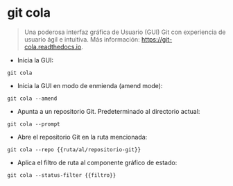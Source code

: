 # git cola

> Una poderosa interfaz gráfica de Usuario (GUI) Git con experiencia de usuario ágil e intuitiva.
> Más información: <https://git-cola.readthedocs.io>.

- Inicia la GUI:

`git cola`

- Inicia la GUI en modo de enmienda (amend mode):

`git cola --amend`

- Apunta a un repositorio Git. Predeterminado al directorio actual:

`git cola --prompt`

- Abre el repositorio Git en la ruta mencionada:

`git cola --repo {{ruta/al/repositorio-git}}`

- Aplica el filtro de ruta al componente gráfico de estado:

`git cola --status-filter {{filtro}}`
